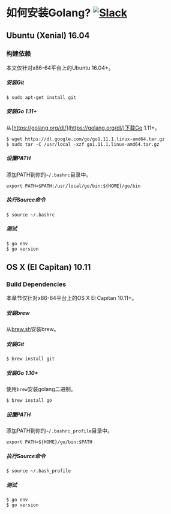 # 如何安装Golang? [![Slack](https://slack.min.io/slack?type=svg)](https://slack.min.io)

## Ubuntu (Xenial) 16.04

### 构建依赖

本文仅针对x86-64平台上的Ubuntu 16.04+。

##### 安装Git

```
$ sudo apt-get install git 
```

##### 安装Go 1.11+

从[https://golang.org/dl/](https://golang.org/dl/)下载Go 1.11+。

```
$ wget https://dl.google.com/go/go1.11.1.linux-amd64.tar.gz
$ sudo tar -C /usr/local -xzf go1.11.1.linux-amd64.tar.gz
```

##### 设置PATH

添加PATH到你的``~/.bashrc``目录中。

```
export PATH=$PATH:/usr/local/go/bin:${HOME}/go/bin
```

##### 执行Source命令

```
$ source ~/.bashrc
```

##### 测试

```
$ go env
$ go version
```

## OS X (El Capitan) 10.11

### Build Dependencies

本章节仅针对x86-64平台上的OS X El Capitan 10.11+。

##### 安装brew

从[brew.sh](http://brew.sh/)安装brew。

##### 安装Git

```
$ brew install git 
```

##### 安装Go 1.10+

使用`brew`安装golang二进制。

```
$ brew install go
```

##### 设置PATH


添加PATH到你的``~/.bashrc_profile``目录中。

```
export PATH=${HOME}/go/bin:$PATH
```

##### 执行Source命令

```
$ source ~/.bash_profile
```

##### 测试

```
$ go env
$ go version
```
